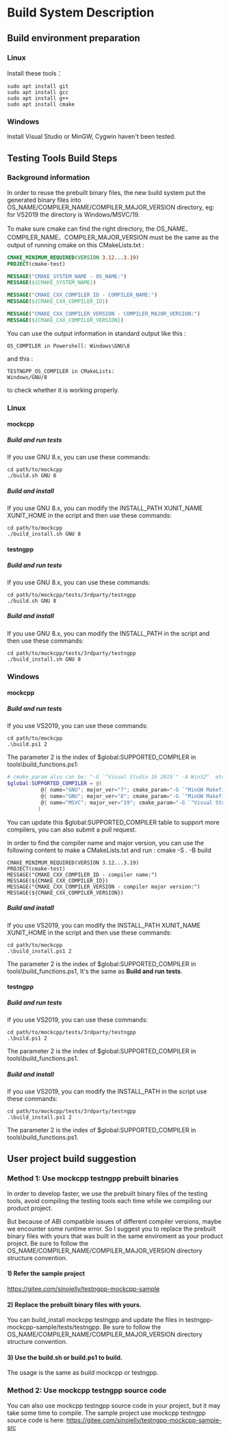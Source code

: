 # Build System Description
## Build environment preparation 

### Linux 
Install these tools：
```
sudo apt install git
sudo apt install gcc
sudo apt install g++
sudo apt install cmake
```
### Windows

Install Visual Studio or MinGW, Cygwin haven't been tested.

## Testing Tools Build Steps

### Background information

In order to reuse the prebuilt binary files, the new build system put the generated binary files into OS_NAME/COMPILER_NAME/COMPILER_MAJOR_VERSION directory, eg: for VS2019 the directory is Windows/MSVC/19.

To make sure cmake can find the right directory, the OS_NAME、COMPILER_NAME、COMPILER_MAJOR_VERSION must be the same as the output of running cmake on this CMakeLists.txt :
``` cmake
CMAKE_MINIMUM_REQUIRED(VERSION 3.12...3.19)
PROJECT(cmake-test)

MESSAGE("CMAKE_SYSTEM_NAME - OS_NAME:")
MESSAGE(${CMAKE_SYSTEM_NAME})

MESSAGE("CMAKE_CXX_COMPILER_ID - COMPILER_NAME:")
MESSAGE(${CMAKE_CXX_COMPILER_ID})

MESSAGE("CMAKE_CXX_COMPILER_VERSION - COMPILER_MAJOR_VERSION:")
MESSAGE(${CMAKE_CXX_COMPILER_VERSION})
```

You can use the output information in standard output like this :
```
OS_COMPILER in Powershell: Windows\GNU\8
```
and this :
```
TESTNGPP_OS_COMPILER in CMakeLists:
Windows/GNU/8
```
to check whether it is working properly.

### Linux
#### mockcpp
##### Build and run tests
If you use GNU 8.x, you can use these commands:
```
cd path/to/mockcpp
./build.sh GNU 8
```
##### Build and install
If you use GNU 8.x, you can modify the INSTALL_PATH XUNIT_NAME XUNIT_HOME in the script and then use these commands:
```
cd path/to/mockcpp
./build_install.sh GNU 8
```

#### testngpp
##### Build and run tests
If you use GNU 8.x, you can use these commands:
```
cd path/to/mockcpp/tests/3rdparty/testngpp
./build.sh GNU 8
```
##### Build and install
If you use GNU 8.x, you can modify the INSTALL_PATH in the script and then use these commands:
```
cd path/to/mockcpp/tests/3rdparty/testngpp
./build_install.sh GNU 8
```

### Windows
#### mockcpp
##### Build and run tests
If you use VS2019, you can use these commands:
```
cd path/to/mockcpp
.\build.ps1 2
```
The parameter 2 is the index of $global:SUPPORTED_COMPILER in tools\build_functions.ps1:
``` powershell
# cmake_param also can be: "-G `"Visual Studio 16 2019`" -A Win32"  etc.
$global:SUPPORTED_COMPILER = @(
           @{ name="GNU"; major_ver="7"; cmake_param="-G `"MinGW Makefiles`""},  # 0 --- MinGW GNU 7.x
           @{ name="GNU"; major_ver="8"; cmake_param="-G `"MinGW Makefiles`""},  # 1 --- MinGW GNU 8.x
           @{ name="MSVC"; major_ver="19"; cmake_param="-G `"Visual Studio 16 2019`"" }  # 2 --- Visual Studio 2019
          )
```
You can update this $global:SUPPORTED_COMPILER table to support more compilers, you can also submit a pull request.

In order to find the compiler name and major version, you can use the following content to make a CMakeLists.txt and run : cmake -S . -B build
```
CMAKE_MINIMUM_REQUIRED(VERSION 3.12...3.19)
PROJECT(cmake-test)
MESSAGE("CMAKE_CXX_COMPILER_ID - compiler name:")
MESSAGE(${CMAKE_CXX_COMPILER_ID})
MESSAGE("CMAKE_CXX_COMPILER_VERSION - compiler major version:")
MESSAGE(${CMAKE_CXX_COMPILER_VERSION})
```

##### Build and install
If you use VS2019, you can modify the INSTALL_PATH XUNIT_NAME XUNIT_HOME in the script and then use these commands:
```
cd path/to/mockcpp
.\build_install.ps1 2
```
The parameter 2 is the index of $global:SUPPORTED_COMPILER in tools\build_functions.ps1, It's the same as **Build and run tests**.

#### testngpp
##### Build and run tests
If you use VS2019, you can use these commands:
```
cd path/to/mockcpp/tests/3rdparty/testngpp
.\build.ps1 2
```
The parameter 2 is the index of $global:SUPPORTED_COMPILER in tools\build_functions.ps1.

##### Build and install
If you use VS2019, you can modify the INSTALL_PATH in the script use these commands:
```
cd path/to/mockcpp/tests/3rdparty/testngpp
.\build_install.ps1 2
```
The parameter 2 is the index of $global:SUPPORTED_COMPILER in tools\build_functions.ps1.


## User project build suggestion

### Method 1: Use mockcpp testngpp prebuilt binaries

In order to develop faster, we use the prebuilt binary files of the testing tools, avoid compiling the testing tools each time while we compiling our product project.

But because of ABI compatible issues of different compiler versions, maybe we encounter some runtime error. So I suggest you to replace the prebuilt binary files with yours that was built in the same enviroment as your product project. Be sure to follow the OS_NAME/COMPILER_NAME/COMPILER_MAJOR_VERSION directory structure convention.

#### 1) Refer the sample project
https://gitee.com/sinojelly/testngpp-mockcpp-sample

#### 2) Replace the prebuilt binary files with yours.
You can build_install mockcpp testngpp and update the files in testngpp-mockcpp-sample/tests/testngpp.
Be sure to follow the OS_NAME/COMPILER_NAME/COMPILER_MAJOR_VERSION directory structure convention.

#### 3) Use the build.sh or build.ps1 to build.
The usage is the same as build mockcpp or testngpp.

### Method 2: Use mockcpp testngpp source code

You can also use mockcpp testngpp source code in your project, but it may take some time to compile. The sample project use mockcpp testngpp source code is here:
https://gitee.com/sinojelly/testngpp-mockcpp-sample-src